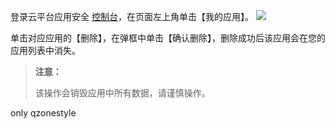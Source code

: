 登录云平台应用安全 [控制台](http://console.tce.fsphere.cn/legu/myapplication/index)，在页面左上角单击【我的应用】。
![](http://imgcache.tce.fsphere.cn/static/mc.qcloudimg.com/static/img/d976a46ba040d48e591718bfa2b379b6/image.png)

单击对应应用的【删除】，在弹框中单击【确认删除】，删除成功后该应用会在您的应用列表中消失。
>**注意：**
>
>该操作会销毁应用中所有数据，请谨慎操作。


only qzonestyle
